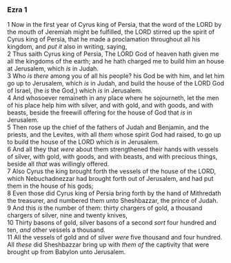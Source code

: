 ### Ezra 1

1 Now in the first year of Cyrus king of Persia, that the word of the LORD by the mouth of Jeremiah might be fulfilled, the LORD stirred up the spirit of Cyrus king of Persia, that he made a proclamation throughout all his kingdom, and *put it* also in writing, saying,  
2 Thus saith Cyrus king of Persia, The LORD God of heaven hath given me all the kingdoms of the earth; and he hath charged me to build him an house at Jerusalem, which *is* in Judah.  
3 Who *is there* among you of all his people? his God be with him, and let him go up to Jerusalem, which *is* in Judah, and build the house of the LORD God of Israel, (he *is* the God,) which *is* in Jerusalem.  
4 And whosoever remaineth in any place where he sojourneth, let the men of his place help him with silver, and with gold, and with goods, and with beasts, beside the freewill offering for the house of God that *is* in Jerusalem.  
5 Then rose up the chief of the fathers of Judah and Benjamin, and the priests, and the Levites, with all *them* whose spirit God had raised, to go up to build the house of the LORD which *is* in Jerusalem.  
6 And all they that *were* about them strengthened their hands with vessels of silver, with gold, with goods, and with beasts, and with precious things, beside all *that* was willingly offered.  
7 Also Cyrus the king brought forth the vessels of the house of the LORD, which Nebuchadnezzar had brought forth out of Jerusalem, and had put them in the house of his gods;  
8 Even those did Cyrus king of Persia bring forth by the hand of Mithredath the treasurer, and numbered them unto Sheshbazzar, the prince of Judah.  
9 And this *is* the number of them: thirty chargers of gold, a thousand chargers of silver, nine and twenty knives,  
10 Thirty basons of gold, silver basons of a second *sort* four hundred and ten, *and* other vessels a thousand.  
11 All the vessels of gold and of silver *were* five thousand and four hundred. All *these* did Sheshbazzar bring up with *them of* the captivity that were brought up from Babylon unto Jerusalem.  
